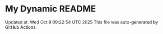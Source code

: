 # My Dynamic README
Updated at: Wed Oct  8 09:22:54 UTC 2025
This file was auto-generated by GitHub Actions.
